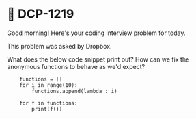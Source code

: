 # **📌 DCP-1219** 

Good morning! Here's your coding interview problem for today.

This problem was asked by Dropbox.

What does the below code snippet print out? How can we fix the anonymous functions to behave as we'd expect?

        functions = []
        for i in range(10):
            functions.append(lambda : i)

        for f in functions:
            print(f())